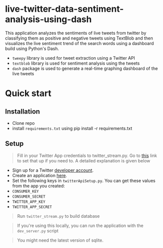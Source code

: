# live-twitter-data-sentiment-analysis-using-dash

This application analyzes the sentiments of live tweets from twitter by classifying them as positive and negative tweets using TextBlob and then visualizes the live sentiment trend of the search words using a dashboard build using Python's Dash.

- `tweepy` library is used for tweet extraction using a Twitter API
- `textblob` library is used for sentiment analysis using the tweets
- `dash` package is used to generate a real-time graphing dashboard of the live tweets

# Quick start
## Installation
- Clone repo
- install `requirements.txt` using pip install -r requirements.txt

## Setup
> Fill in your Twitter App credentials to twitter_stream.py. Go to [this](apps.twitter.com) link to set that up if you need to. A detailed explanation is given below
- Sign up for a Twitter [developer account](https://developer.twitter.com/). 
- Create an application [here](https://developer.twitter.com/en/apps).
- Set the following keys in `twitterApiSetup.py`. You can get these values from the app you created:
- `CONSUMER_KEY`
- `CONSUMER_SECRET`
- `TWITTER_APP_KEY`
- `TWITTER_APP_SECRET`

> Run `twitter_stream.py` to build database

> If you're using this locally, you can run the application with the `dev_server.py` script

> You might need the latest version of sqlite.
